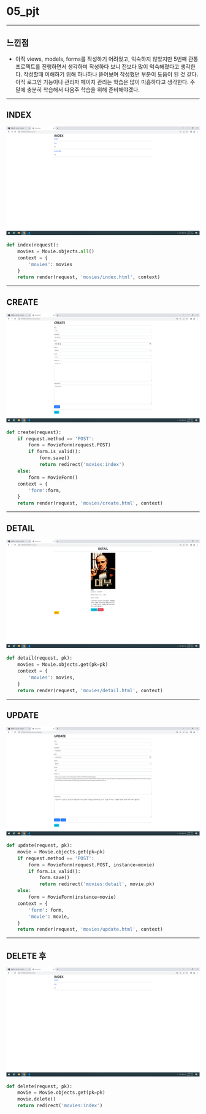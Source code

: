 # 05_pjt
---
## 느낀점
- 아직 views, models, forms를 작성하기 어려웠고, 익숙하지 않았지만 5번째 관통 프로젝트를 진행하면서 생각하며 작성하다 보니 전보다 많이 익숙해졌다고 생각한다. 작성할때 이해하기 위해 하나하나 뜯어보며 작성했던 부분이 도움이 된 것 같다. 아직 로그인 기능이나 관리자 페이지 관리는 학습은 많이 미흡하다고 생각한다. 주말에 충분히 학습해서 다음주 학습을 위해 준비해야겠다.
---
## INDEX
![ex_screenshot](1.%20index.png)

```python
def index(request):
    movies = Movie.objects.all()
    context = {
        'movies': movies
    }
    return render(request, 'movies/index.html', context)
```
---
## CREATE
![ex_screenshot](2.%20create_1.png)
```python
def create(request):
    if request.method == 'POST':
        form = MovieForm(request.POST)
        if form.is_valid():
            form.save()
            return redirect('movies:index')
    else:
        form = MovieForm()
    context = {
        'form':form,
    }
    return render(request, 'movies/create.html', context)
```
---
## DETAIL
![ex_screenshot](4.%20detail.png)
```python
def detail(request, pk):
    movies = Movie.objects.get(pk=pk)
    context = {
        'movies': movies,
    }
    return render(request, 'movies/detail.html', context)
```
---
## UPDATE
![ex_screenshot](5.%20update.png)
```python
def update(request, pk):
    movie = Movie.objects.get(pk=pk)
    if request.method == 'POST':
        form = MovieForm(request.POST, instance=movie)
        if form.is_valid():
            form.save()
            return redirect('movies:detail', movie.pk)
    else:
        form = MovieForm(instance=movie)
    context = {
        'form': form,
        'movie': movie,
    }
    return render(request, 'movies/update.html', context)
```
---
## DELETE 후
![ex_screenshot](6.%20delete.png)
```python
def delete(request, pk):
    movie = Movie.objects.get(pk=pk)
    movie.delete()
    return redirect('movies:index')
```